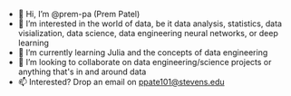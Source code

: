 - 👋 Hi, I’m @prem-pa (Prem Patel)
- 👀 I’m interested in the world of data, be it data analysis, statistics, data visialization, data science, data engineering neural networks, or deep learning 
- 🌱 I’m currently learning Julia and the concepts of data engineering
- 💞️ I’m looking to collaborate on data engineering/science projects or anything that's in and around data
- 📫 Interested? Drop an email on ppate101@stevens.edu

<!---
prem-pa/prem-pa is a ✨ special ✨ repository because its `README.md` (this file) appears on your GitHub profile.
You can click the Preview link to take a look at your changes.
--->
